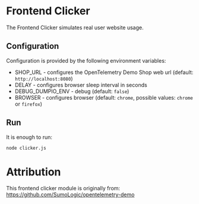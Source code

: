 # Frontend Clicker

The Frontend Clicker simulates real user website usage.

## Configuration

Configuration is provided by the following environment variables:

- SHOP_URL - configures the OpenTelemetry Demo Shop web url (default: `http://localhost:8080`)
- DELAY - configures browser sleep interval in seconds
- DEBUG_DUMPIO_ENV - debug (default: `false`)
- BROWSER - configures browser (default: `chrome`, possible values: `chrome` or `firefox`)

## Run

It is enough to run:

```bash
node clicker.js
```

# Attribution
This frontend clicker module is originally from:
https://github.com/SumoLogic/opentelemetry-demo
